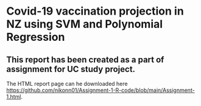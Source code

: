 
# Covid-19 vaccination projection in NZ using SVM and Polynomial Regression

## This report has been created as a part of assignment for UC study project. 

The HTML report page can he downloaded here https://github.com/nikonn01/Assignment-1-R-code/blob/main/Assignment-1.html.
